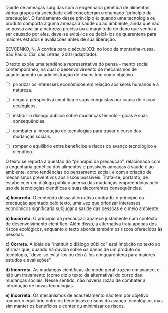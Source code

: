 

Diante de ameaças surgidas com a engenharia genética de alimentos, vários grupos da sociedade civil conceberam o chamado “princípio da precaução”. O fundamento desse princípio é: quando uma tecnologia ou produto comporta alguma ameaça à saúde ou ao ambiente, ainda que não se possa avaliar a natureza precisa ou a magnitude do dano que venha a ser causado por eles, deve-se evitá-los ou deixá-los de quarentena para maiores estudos e avaliações antes de sua liberação.

SEVCENKO, N. A corrida para o século XXI: no loop da montanha-russa. São Paulo: Cia. das Letras, 2001 (adaptado).

O texto expõe uma tendência representativa do pensa - mento social contemporâneo, na qual o desenvolvimento de mecanismos de acautelamento ou administração de riscos tem como objetivo



- [ ] priorizar os interesses econômicos em relação aos seres humanos e à natureza.
- [ ] negar a perspectiva científica e suas conquistas por causa de riscos ecológicos.
- [ ] instituir o diálogo público sobre mudanças tecnoló - gicas e suas consequências.
- [ ] combater a introdução de tecnologias para travar o curso das mudanças sociais.
- [ ] romper o equilíbrio entre benefícios e riscos do avanço tecnológico e científico.


O texto se reporta à questão do “princípio da precaução”, relacionado com a engenharia genética dos alimentos e possíveis ameaças à saúde e ao ambiente, como tendências do pensamento social, e com a criação de mecanismos preventivos aos riscos possíveis. Trata-se, portanto, de estabelecer um diálogo público acerca das mudanças empreendidas pelo uso de tecnologias científicas e suas decorrentes consequências.

**a) Incorreta.** O conteúdo dessa alternativa contradiz o princípio da precaução apontado pelo texto, uma vez que priorizar interesses econômicos significaria subjugar a saúde das pessoas e o meio ambiente.

**b) Incorreta.** O princípio da precaução aparece justamente num contexto de desenvolvimento científico. Além disso, a alternativa trata apenas dos riscos ecológicos, enquanto o texto aborda também os riscos oferecidos às pessoas.

**c) Correta.** A ideia de “instituir o diálogo público” está implícito no texto ao afirmar que, quando há dúvida sobre os danos de um produto ou tecnologia, “deve-se evitá-los ou deixá-los em quarentena para maiores estudos e avaliações”.

**d) Incorreta.** As mudanças científicas de modo geral trazem um avanço, e não um travamento (como diz o texto da alternativa) do curso das mudanças sociais. Nesse sentido, não haveria razão de combater a introdução de novas tecnologias.

**e) Incorreta.** Os mecanismos de acautelamento não tem por objetivo romper o equilíbrio entre os benefícios e riscos do avanço tecnológico, mas sim manter os benefícios e conter ou minimizar os riscos.
